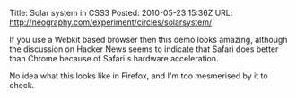 Title: Solar system in CSS3
Posted: 2010-05-23 15:36Z
URL: http://neography.com/experiment/circles/solarsystem/

If you use a Webkit based browser then this demo looks amazing, although the discussion on Hacker News seems to indicate that Safari does better than Chrome because of Safari's hardware acceleration.

No idea what this looks like in Firefox, and I'm too mesmerised by it to check.